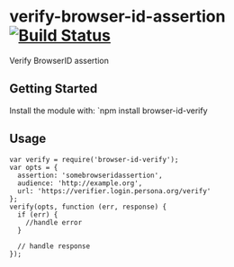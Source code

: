 # verify-browser-id-assertion [![Build Status](https://secure.travis-ci.org/connrs/node-browser-id-verify.png?branch=master)](http://travis-ci.org/connrs/node-browser-id-verify)

Verify BrowserID assertion

## Getting Started

Install the module with: `npm install browser-id-verify

## Usage

    var verify = require('browser-id-verify');
    var opts = {
      assertion: 'somebrowseridassertion',
      audience: 'http://example.org',
      url: 'https://verifier.login.persona.org/verify'
    };
    verify(opts, function (err, response) {
      if (err) {
        //handle error
      }

      // handle response
    });
